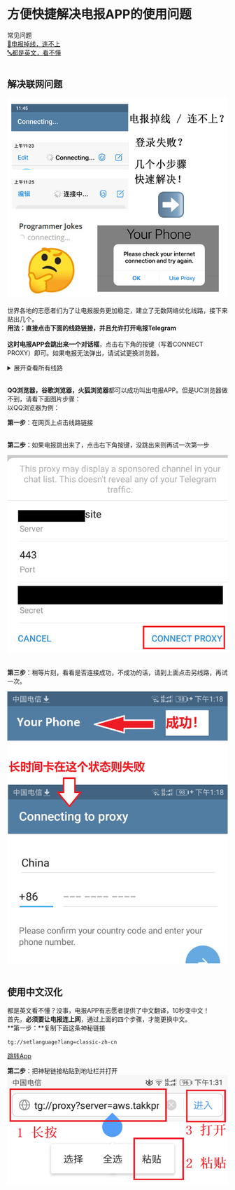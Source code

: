 # 方便快捷解决电报APP的使用问题
常见问题 <br>
[📶电报掉线，连不上](#解决联网问题) <br>
[🔤都是英文，看不懂](#使用中文汉化) <br><br>
<!-- ![图片加载失败，请刷新网页](https://raw.githubusercontent.com/esu-tg/tg-help/master/help-img/logo.jpg) <br> -->
## 解决联网问题
![图片加载失败，请刷新网页](https://raw.githubusercontent.com/esu-tg/tg-help/master/help-img/connection-issue.png) <br><br>
世界各地的志愿者们为了让电报服务更加稳定，建立了无数网络优化线路，接下来贴出几个。 <br>
**用法：**直接点击下面的线路链接，并且允许打开电报Telegram <br><br>
这时**电报APP会跳出来一个对话框**，点击右下角的按键（写着CONNECT PROXY）即可。如果电报无法弹出，请试试更换浏览器。 <br>

<details>
<summary>展开查看所有线路</summary>

[👉线路1👈](tg://proxy?server=2020.Turbox.online&port=443&secret=eec254a2b7f3080ac6ff9465eef8e646e44972616e63656c6c2e6972)<br>
[👉线路2👈](tg://proxy?server=aws.takkproxy.site&port=443&secret=ee800000000000088000000880000000086469676974616c6f6365616e2e636f6d)<br>
[👉线路3👈](tg://proxy?server=Active.PowerfulProxy.me&port=443&secret=ee000000000000000000000000000000004972616e63656c6c2e6972)<br>
[👉线路4👈](tg://proxy?server=tarfand.s2.niazcom.org&port=11&secret=7hER7u4REe7uERHu7hER7u53d3cuZGlnaWthbGEuY29t)<br>
[👉线路5👈](tg://proxy?server=Bow.MonsterX.space&port=443&secret=eec254a2b7f3080ac6ff9465eef8e646e44972616e63656c6c2e6972)<br>
  
</details> <br>

**QQ浏览器，谷歌浏览器，火狐浏览器**都可以成功叫出电报APP。但是UC浏览器做不到，请看下面图片步骤： <br>
以QQ浏览器为例： <br>

**第一步**：在网页上点击线路链接 <br><br>

**第二步**：如果电报跳出来了，点击右下角按键，没跳出来则再试一次第一步 <br>

![图片加载失败，请刷新网页](https://raw.githubusercontent.com/esu-tg/tg-help/master/help-img/proxy3.png) <br><br>

**第三步**：稍等片刻，看看是否连接成功，不成功的话，请到上面点击另线路，再试一次。 <br>

![图片加载失败，请刷新网页](https://raw.githubusercontent.com/esu-tg/tg-help/master/help-img/proxy4.png) <br><br>

## 使用中文汉化
都是英文看不懂？没事，电报APP有志愿者提供了中文翻译，10秒变中文！ <br>
首先，**必须要让电报连上网**，通过上面的四个步骤，才能更换中文。 <br>
**第一步：**复制下面这条神秘链接 <br>

```
tg://setlanguage?lang=classic-zh-cn
```

<a href="tg://setlanguage?lang=classic-zh-cn">跳转App</a>



**第二步**：把神秘链接粘贴到地址栏并打开 <br>
![图片加载失败，请刷新网页](https://raw.githubusercontent.com/esu-tg/tg-help/master/help-img/proxy2.png) <br><br>
